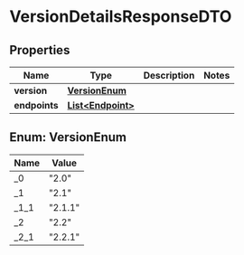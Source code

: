 

# VersionDetailsResponseDTO


## Properties

| Name | Type | Description | Notes |
|------------ | ------------- | ------------- | -------------|
|**version** | [**VersionEnum**](#VersionEnum) |  |  |
|**endpoints** | [**List&lt;Endpoint&gt;**](Endpoint.md) |  |  |



## Enum: VersionEnum

| Name | Value |
|---- | -----|
| _0 | &quot;2.0&quot; |
| _1 | &quot;2.1&quot; |
| _1_1 | &quot;2.1.1&quot; |
| _2 | &quot;2.2&quot; |
| _2_1 | &quot;2.2.1&quot; |



